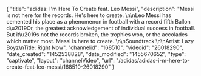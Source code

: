 {
    "title": "adidas: I'm Here To Create feat. Leo Messi",
    "description": "Messi is not here for the records. He's here to create. \n\nLeo Messi has cemented his place as a phenomenon in football with a record fifth Ballon d\u2019Or, the greatest acknowledgement of individual success in football. But it\u2019s not the records broken, the trophies won, or the accolades which matter most. Messi is here to create. \n\nSoundtrack:\n\nArtist: Lazy Boyz\nTitle: Right Now",
    "channelid": "168510",
    "videoid": "26018290",
    "date_created": "1452538828",
    "date_modified": "1455670652",
    "type": "captivate",
    "layout": "channelVideo",
    "url": "\/adidas\/adidas-i-m-here-to-create-feat-leo-messi\/168510-26018290"
}